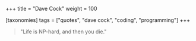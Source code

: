 +++
title = "Dave Cock"
weight = 100

[taxonomies]
tags = ["quotes", "dave cock", "coding", "programming"]
+++

> "Life is NP-hard, and then you die."
